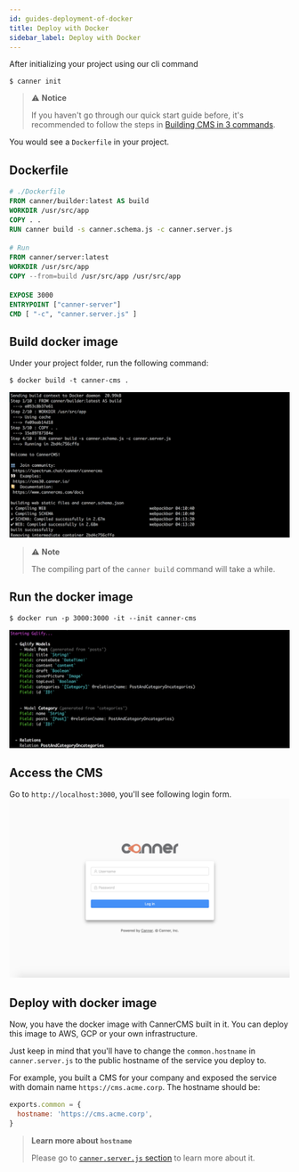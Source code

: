 ```yaml
---
id: guides-deployment-of-docker
title: Deploy with Docker
sidebar_label: Deploy with Docker
---
```


After initializing your project using our cli command

```shell
$ canner init
```

> ⚠︎ **Notice**
>
> If you haven't go through our quick start guide before, it's recommended to follow the steps in [Building CMS in 3 commands](./start-quick-3commands).

You would see a `Dockerfile` in your project.

## Dockerfile
```Dockerfile
# ./Dockerfile
FROM canner/builder:latest AS build
WORKDIR /usr/src/app
COPY . .
RUN canner build -s canner.schema.js -c canner.server.js

# Run
FROM canner/server:latest
WORKDIR /usr/src/app
COPY --from=build /usr/src/app /usr/src/app

EXPOSE 3000
ENTRYPOINT ["canner-server"]
CMD [ "-c", "canner.server.js" ]
```

## Build docker image
Under your project folder, run the following command:
```shell
$ docker build -t canner-cms .
```
![docker-build](/docs/assets/docker-build.png)

> ⚠︎ **Note**
>
> The compiling part of the `canner build` command will take a while.

## Run the docker image
```shell
$ docker run -p 3000:3000 -it --init canner-cms
```
![docker-start](/docs/assets/docker-start.png)

## Access the CMS
Go to `http://localhost:3000`, you'll see following login form.
![login-form](/docs/assets/login-form.png)

## Deploy with docker image

Now, you have the docker image with CannerCMS built in it. You can deploy this image to AWS, GCP or your own infrastructure.

Just keep in mind that you'll have to change the `common.hostname` in `canner.server.js` to the public hostname of the service you deploy to.

For example, you built a CMS for your company and exposed the service with domain name `https://cms.acme.corp`. The hostname should be:

```js
exports.common = {
  hostname: 'https://cms.acme.corp',
}
```

> **Learn more about `hostname`**
>
> Please go to [`canner.server.js` section](./file-canner-server-js#commonhostname-string) to learn more about it.
